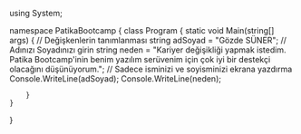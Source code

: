  using System;

namespace PatikaBootcamp
{
    class Program
    {
        static void Main(string[] args)
        {
            // Değişkenlerin tanımlanması
            string adSoyad = "Gözde SÜNER"; // Adınızı Soyadınızı girin
            string neden = "Kariyer değişikliği yapmak istedim. Patika Bootcamp'inin benim yazılım serüvenim için çok iyi bir destekçi olacağını düşünüyorum."; 
            // Sadece isminizi ve soyisminizi ekrana yazdırma
            Console.WriteLine(adSoyad);
            Console.WriteLine(neden);
           
            
        }
    }
}
